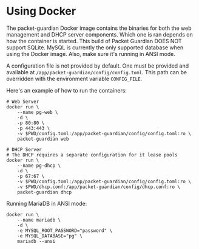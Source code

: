 # Using Docker

The packet-guardian Docker image contains the binaries for both the web management and DHCP server components. Which one is ran depends on how the container is started. This build of Packet Guardian DOES NOT support SQLite. MySQL is currently the only supported database when using the Docker image. Also, make sure it's running in ANSI mode.

A configuration file is not provided by default. One must be provided and available at `/app/packet-guardian/config/config.toml`. This path can be overridden with the environment variable `CONFIG_FILE`.

Here's an example of how to run the containers:

```shell
# Web Server
docker run \
    --name pg-web \
    -d \
    -p 80:80 \
    -p 443:443 \
    -v $PWD/config.toml:/app/packet-guardian/config/config.toml:ro \
    packet-guardian web

# DHCP Server
# The DHCP requires a separate configuration for it lease pools
docker run \
    --name pg-dhcp \
    -d \
    -p 67:67 \
    -v $PWD/config.toml:/app/packet-guardian/config/config.toml:ro \
    -v $PWD/dhcp.conf:/app/packet-guardian/config/dhcp.conf:ro \
    packet-guardian dhcp
```

Running MariaDB in ANSI mode:

```shell
docker run \
    --name mariadb \
    -d \
    -e MYSQL_ROOT_PASSWORD="password" \
    -e MYSQL_DATABASE="pg" \
    mariadb --ansi
```
